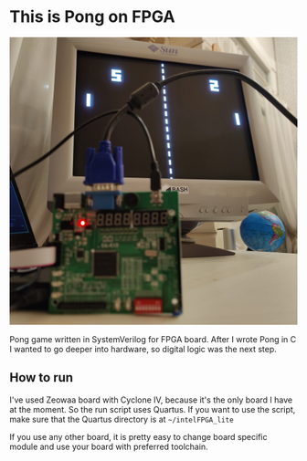 # This is Pong on FPGA

![pong](img/pong.jpg)

Pong game written in SystemVerilog for FPGA board. After I wrote Pong in C I wanted to go deeper into hardware, so digital logic was the next step.

## How to run
I've used Zeowaa board with Cyclone IV, because it's the only board I have at the moment. So the run script uses Quartus. If you want to use the script, make sure that the Quartus directory is at `~/intelFPGA_lite`

If you use any other board, it is pretty easy to change board specific module and use your board with preferred toolchain.

